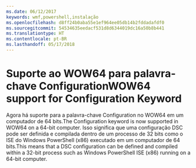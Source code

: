 ```yaml
---
ms.date: 06/12/2017
keywords: wmf,powershell,instalação
ms.openlocfilehash: d8ff24b0aba55e1ef964ee05db14b2fddadafdf0
ms.sourcegitcommit: 54534635eedacf531d8d6344019dc16a50b8b441
ms.translationtype: HT
ms.contentlocale: pt-BR
ms.lasthandoff: 05/17/2018
---
```

# <a name="wow64-support-for-configuration-keyword"></a><span data-ttu-id="64a87-102">Suporte ao WOW64 para palavra-chave Configuration</span><span class="sxs-lookup"><span data-stu-id="64a87-102">WOW64 support for Configuration Keyword</span></span>

<span data-ttu-id="64a87-103">Agora há suporte para a palavra-chave Configuration no WOW64 em um computador de 64 bits.</span><span class="sxs-lookup"><span data-stu-id="64a87-103">The Configuration keyword is now supported in WOW64 on a 64-bit computer.</span></span> <span data-ttu-id="64a87-104">Isso significa que uma configuração DSC pode ser definida e compilada dentro de um processo de 32 bits como o ISE do Windows PowerShell (x86) executado em um computador de 64 bits.</span><span class="sxs-lookup"><span data-stu-id="64a87-104">This means that a DSC configuration can be defined and compiled within a 32-bit process such as Windows PowerShell ISE (x86) running on a 64-bit computer.</span></span>
